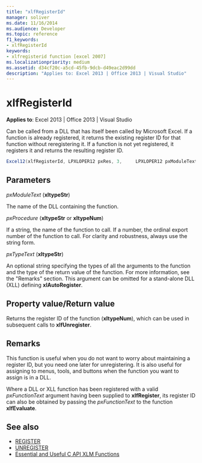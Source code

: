 ```yaml
---
title: "xlfRegisterId"
manager: soliver
ms.date: 11/16/2014
ms.audience: Developer
ms.topic: reference
f1_keywords:
- xlfRegisterId
keywords:
- xlfregisterid function [excel 2007]
ms.localizationpriority: medium
ms.assetid: d34cf20c-a5cd-45fb-9dcb-d49eac2d99dd
description: "Applies to: Excel 2013 | Office 2013 | Visual Studio"
---
```


# xlfRegisterId

**Applies to**: Excel 2013 | Office 2013 | Visual Studio 
  
Can be called from a DLL that has itself been called by Microsoft Excel. If a function is already registered, it returns the existing register ID for that function without reregistering it. If a function is not yet registered, it registers it and returns the resulting register ID.
  
```cs
Excel12(xlfRegisterId, LPXLOPER12 pxRes, 3,     LPXLOPER12 pxModuleText, LPXLOPER12 pxProcedure, LPXLOPER12 pxTypeText);
```

## Parameters

_pxModuleText_ (**xltypeStr**)
  
The name of the DLL containing the function.
  
_pxProcedure_ (**xltypeStr** or **xltypeNum**)
  
If a string, the name of the function to call. If a number, the ordinal export number of the function to call. For clarity and robustness, always use the string form.
  
_pxTypeText_ (**xltypeStr**)
  
An optional string specifying the types of all the arguments to the function and the type of the return value of the function. For more information, see the "Remarks" section. This argument can be omitted for a stand-alone DLL (XLL) defining **xlAutoRegister**.
  
## Property value/Return value

Returns the register ID of the function (**xltypeNum**), which can be used in subsequent calls to **xlfUnregister**.
  
## Remarks

This function is useful when you do not want to worry about maintaining a register ID, but you need one later for unregistering. It is also useful for assigning to menus, tools, and buttons when the function you want to assign is in a DLL.
  
Where a DLL or XLL function has been registered with a valid  _pxFunctionText_ argument having been supplied to **xlfRegister**, its register ID can also be obtained by passing the  _pxFunctionText_ to the function **xlfEvaluate**.
  
## See also

- [REGISTER](xlfregister-form-1.md)
- [UNREGISTER](xlfunregister-form-1.md)
- [Essential and Useful C API XLM Functions](essential-and-useful-c-api-xlm-functions.md)

